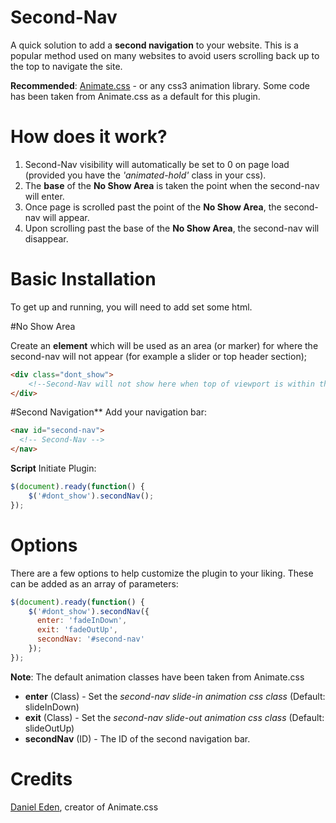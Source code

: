 Second-Nav
==========================

A quick solution to add a **second navigation** to your website. This is a popular method used on many websites to avoid users scrolling back up to the top to navigate the site.

**Recommended**: [Animate.css](https://daneden.github.io/animate.css/) - or any css3 animation library. Some code has been taken from Animate.css as a default for this plugin.

How does it work?
==========================
1. Second-Nav visibility will automatically be set to 0 on page load (provided you have the _'animated-hold'_ class in your css).
2. The **base** of the **No Show Area** is taken the point when the second-nav will enter.
3. Once page is scrolled past the point of the **No Show Area**, the second-nav will appear.
4. Upon scrolling past the base of the **No Show Area**, the second-nav will disappear.

Basic Installation
==========================
To get up and running, you will need to add set some html.

#No Show Area

Create an **element** which will be used as an area (or marker) for where the second-nav will not appear (for example a slider or top header section);

```html
<div class="dont_show">
    <!--Second-Nav will not show here when top of viewport is within this area-->
</div>
```

#Second Navigation**
Add your navigation bar:
```html
<nav id="second-nav">
  <!-- Second-Nav -->
</nav>
```

**Script**
Initiate Plugin:
```javascript
$(document).ready(function() {
    $('#dont_show').secondNav();
});
```

Options
==========================
There are a few options to help customize the plugin to your liking. These can be added as an array of parameters:

```javascript
$(document).ready(function() {
    $('#dont_show').secondNav({
      enter: 'fadeInDown',
      exit: 'fadeOutUp',
      secondNav: '#second-nav'
    });
});
```

**Note**: The default animation classes have been taken from Animate.css

* **enter** (Class) - Set the _second-nav slide-in animation css class_ (Default: slideInDown)
* **exit** (Class) - Set the _second-nav slide-out animation css class_ (Default: slideOutUp)
* **secondNav** (ID) - The ID of the second navigation bar.

Credits
==========================

[Daniel Eden](https://github.com/daneden), creator of Animate.css

